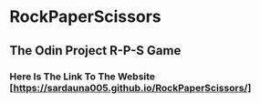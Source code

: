 # RockPaperScissors

## The Odin Project R-P-S Game

### Here Is The Link To The Website [https://sardauna005.github.io/RockPaperScissors/]
